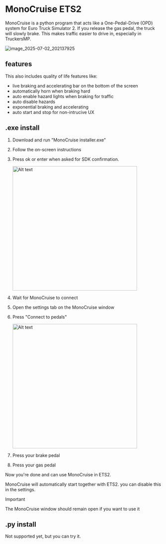 # MonoCruise ETS2
MonoCruise is a python program that acts like a One-Pedal-Drive (OPD) system for Euro Truck Simulator 2. If you release the gas pedal, the truck will slowly brake. This makes traffic easier to drive in, especially in TruckersMP.

![image_2025-07-02_202137925](https://github.com/user-attachments/assets/0b35aa19-340f-44a9-8e8b-0493c9cd30ca)

## features
This also includes quality of life features like:
- live braking and accelerating bar on the bottom of the screen
- automatically horn when braking hard
- auto enable hazard lights when braking for traffic
- auto disable hazards
- exponential braking and accelerating
- auto start and stop for non-intrucive UX
## .exe install
1. Download and run "MonoCruise installer.exe"
2. Follow the on-screen instructions
3. Press ok or enter when asked for SDK confirmation.

   <img src="https://github.com/user-attachments/assets/76c706de-60b6-457c-ae78-0dc6185810df" alt="Alt text" width="400"/>

4. Wait for MonoCruise to connect
5. Open the settings tab on the MonoCruise window
6. Press "Connect to pedals"
   
   <img src="https://github.com/user-attachments/assets/b4b010d3-e3b6-4abf-a29a-a1a9fa72668c" alt="Alt text" width="400"/>

7. Press your brake pedal
8. Press your gas pedal

Now you're done and can use MonoCruise in ETS2.

MonoCruise will automatically start together with ETS2. you can disable this in the settings.

> [!IMPORTANT]
> The MonoCruise window should remain open if you want to use it
## .py install
Not supported yet, but you can try it.
